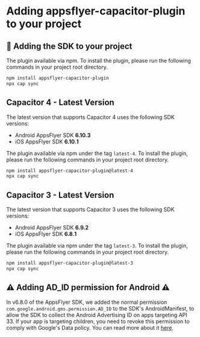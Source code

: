 # Adding appsflyer-capacitor-plugin to your project

## 📲 Adding the SDK to your project

The plugin available via npm. To install the plugin, please run the following commands in your project root directory.
 ```bash  
 npm install appsflyer-capacitor-plugin  
 npx cap sync  
 ```
## <a id="cap4"> Capacitor 4 - Latest Version
The latest version that supports Capacitor 4 uses the following SDK versions:
- Android AppsFlyer SDK **6.10.3️**
- iOS AppsFlyer SDK **6.10.1️**

The plugin available via npm under the tag `latest-4`. To install the plugin, please run the following commands in your project root directory.

 ```bash  
 npm install appsflyer-capacitor-plugin@latest-4
 npx cap sync  
 ```


## <a id="cap3"> Capacitor 3 - Latest Version
The latest version that supports Capacitor 3 uses the following SDK versions: 
- Android AppsFlyer SDK **6.9.2️**
- iOS AppsFlyer SDK **6.8.1️**

The plugin available via npm under the tag `latest-3`. To install the plugin, please run the following commands in your project root directory.

 ```bash  
 npm install appsflyer-capacitor-plugin@latest-3
 npx cap sync  
 ```

## ⚠️ Adding AD_ID permission for Android ⚠️
In v6.8.0 of the AppsFlyer SDK, we added the normal permission `com.google.android.gms.permission.AD_ID` to the SDK's AndroidManifest, 
to allow the SDK to collect the Android Advertising ID on apps targeting API 33.
If your app is targeting children, you need to revoke this permission to comply with Google's Data policy.
You can read more about it [here](https://dev.appsflyer.com/hc/docs/install-android-sdk#the-ad_id-permission).
